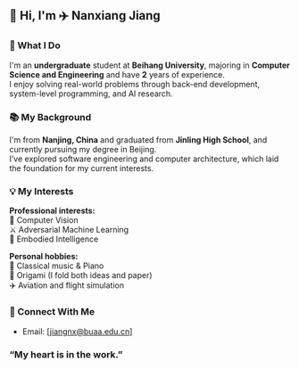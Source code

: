 ## 👋 Hi, I'm ✈️ Nanxiang Jiang

### 🚀 What I Do  

I'm an **undergraduate** student at **Beihang University**, majoring in **Computer Science and Engineering** and have **2** years of experience.  
I enjoy solving real-world problems through back-end development, system-level programming, and AI research.

### 📚 My Background  

I'm from **Nanjing, China** and graduated from **Jinling High School**, and currently pursuing my degree in Beijing.  
I’ve explored software engineering and computer architecture, which laid the foundation for my current interests.

### 💡 My Interests  

**Professional interests:**  
🧠 Computer Vision  
⚔️ Adversarial Machine Learning  
🤖 Embodied Intelligence  

**Personal hobbies:**  
🎼 Classical music & Piano  
🧩 Origami (I fold both ideas and paper)  
✈️ Aviation and flight simulation  

### 🔗 Connect With Me  

- Email: [jiangnx@buaa.edu.cn]  

### “My heart is in the work.”
